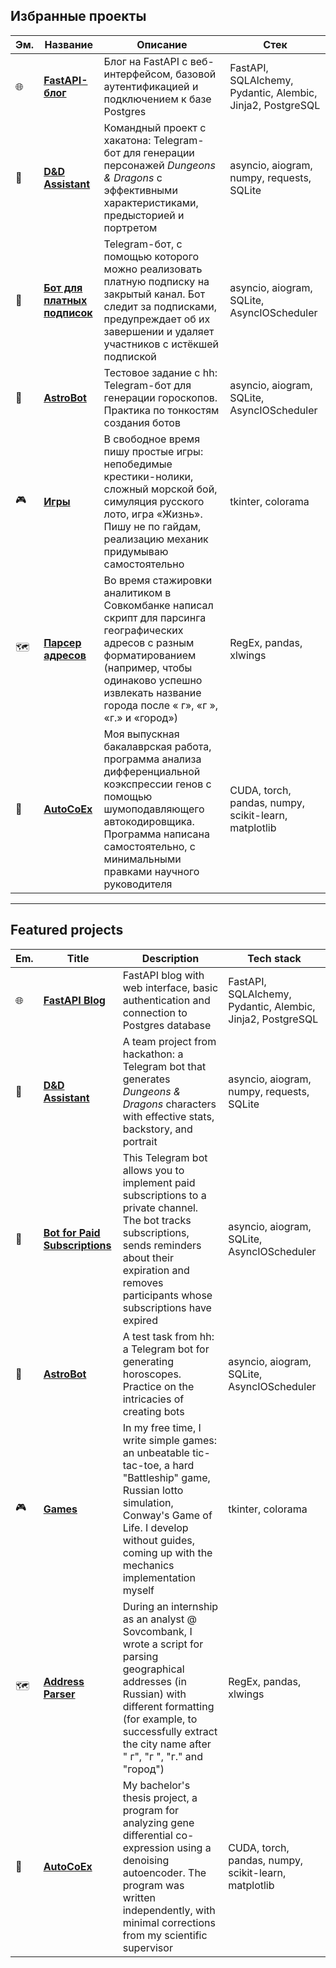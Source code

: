 ## Избранные проекты

| Эм. | Название | Описание | Стек |
| --- | -------- | -------- | ---- |
| 🌐 | **[FastAPI-блог](https://github.com/iomyaki/fastapi-blog)** | Блог на FastAPI с веб-интерфейсом, базовой аутентификацией и подключением к базе Postgres | FastAPI, SQLAlchemy, Pydantic, Alembic, Jinja2, PostgreSQL |
| 🐲 | **[D&D Assistant](https://github.com/iomyaki/build-n-roll-tg-bot)** | Командный проект с хакатона: Telegram-бот для генерации персонажей *Dungeons & Dragons* с эффективными характеристиками, предысторией и портретом | asyncio, aiogram, numpy, requests, SQLite |
| 🤖 | **[Бот для платных подписок](https://github.com/iomyaki/paid-sub-tg-bot)** | Telegram-бот, с помощью которого можно реализовать платную подписку на закрытый канал. Бот следит за подписками, предупреждает об их завершении и удаляет участников с истёкшей подпиской | asyncio, aiogram, SQLite, AsyncIOScheduler |
| 🔮 | **[AstroBot](https://github.com/iomyaki/astro-tg-bot)** | Тестовое задание с hh: Telegram-бот для генерации гороскопов. Практика по тонкостям создания ботов | asyncio, aiogram, SQLite, AsyncIOScheduler |
| 🎮 | **[Игры](https://github.com/iomyaki/games)** | В свободное время пишу простые игры: непобедимые крестики-нолики, сложный морской бой, симуляция русского лото, игра «Жизнь». Пишу не по гайдам, реализацию механик придумываю самостоятельно | tkinter, colorama |
| 🗺️ | **[Парсер адресов](https://github.com/iomyaki/geo-address-parser)** | Во время стажировки аналитиком в Совкомбанке написал скрипт для парсинга географических адресов с разным форматированием (например, чтобы одинаково успешно извлекать название города после « г», «г », «г.» и «город») | RegEx, pandas, xlwings |
| 🧬 | **[AutoCoEx](https://github.com/iomyaki/auto_coex)** | Моя выпускная бакалаврская работа, программа анализа дифференциальной коэкспрессии генов с помощью шумоподавляющего автокодировщика. Программа написана самостоятельно, с минимальными правками научного руководителя | CUDA, torch, pandas, numpy, scikit-learn, matplotlib |
___

## Featured projects

| Em. | Title | Description | Tech stack |
| --- | ----- | ----------- | ---------- |
| 🌐 | **[FastAPI Blog](https://github.com/iomyaki/fastapi-blog)** | FastAPI blog with web interface, basic authentication and connection to Postgres database | FastAPI, SQLAlchemy, Pydantic, Alembic, Jinja2, PostgreSQL |
| 🐲 | **[D&D Assistant](https://github.com/iomyaki/build-n-roll-tg-bot)** | A team project from hackathon: a Telegram bot that generates *Dungeons & Dragons* characters with effective stats, backstory, and portrait | asyncio, aiogram, numpy, requests, SQLite |
| 🤖 | **[Bot for Paid Subscriptions](https://github.com/iomyaki/paid-sub-tg-bot)** | This Telegram bot allows you to implement paid subscriptions to a private channel. The bot tracks subscriptions, sends reminders about their expiration and removes participants whose subscriptions have expired | asyncio, aiogram, SQLite, AsyncIOScheduler |
| 🔮 | **[AstroBot](https://github.com/iomyaki/astro-tg-bot)** | A test task from hh: a Telegram bot for generating horoscopes. Practice on the intricacies of creating bots | asyncio, aiogram, SQLite, AsyncIOScheduler |
| 🎮 | **[Games](https://github.com/iomyaki/games)** | In my free time, I write simple games: an unbeatable tic-tac-toe, a hard "Battleship" game, Russian lotto simulation, Conway's Game of Life. I develop without guides, coming up with the mechanics implementation myself | tkinter, colorama |
| 🗺️ | **[Address Parser](https://github.com/iomyaki/geo-address-parser)** | During an internship as an analyst @ Sovcombank, I wrote a script for parsing geographical addresses (in Russian) with different formatting (for example, to successfully extract the city name after " г", "г ", "г." and "город") | RegEx, pandas, xlwings |
| 🧬 | **[AutoCoEx](https://github.com/iomyaki/auto_coex)** | My bachelor's thesis project, a program for analyzing gene differential co-expression using a denoising autoencoder. The program was written independently, with minimal corrections from my scientific supervisor | CUDA, torch, pandas, numpy, scikit-learn, matplotlib |
